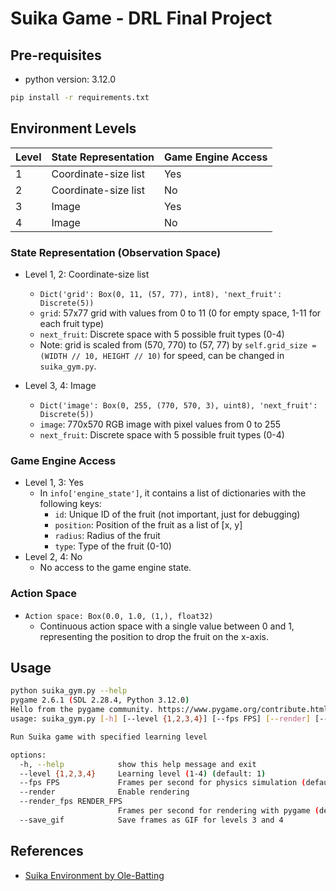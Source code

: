 # Suika Game - DRL Final Project

## Pre-requisites
- python version: 3.12.0
```bash
pip install -r requirements.txt
```

## Environment Levels
| Level | State Representation | Game Engine Access |
| ----- | -------------------- | ------------------ |
| 1     | Coordinate-size list | Yes                |
| 2     | Coordinate-size list | No                 |
| 3     | Image                | Yes                |
| 4     | Image                | No                 |

### State Representation (Observation Space)
- Level 1, 2: Coordinate-size list
  - `Dict('grid': Box(0, 11, (57, 77), int8), 'next_fruit': Discrete(5))`
  - `grid`: 57x77 grid with values from 0 to 11 (0 for empty space, 1-11 for each fruit type)
  - `next_fruit`: Discrete space with 5 possible fruit types (0-4)
  - Note: grid is scaled from (570, 770) to (57, 77) by `self.grid_size = (WIDTH // 10, HEIGHT // 10)` for speed, can be changed in `suika_gym.py`.

- Level 3, 4: Image
  - `Dict('image': Box(0, 255, (770, 570, 3), uint8), 'next_fruit': Discrete(5))`
  - `image`: 770x570 RGB image with pixel values from 0 to 255
  - `next_fruit`: Discrete space with 5 possible fruit types (0-4)

### Game Engine Access
- Level 1, 3: Yes
  - In `info['engine_state']`, it contains a list of dictionaries with the following keys:
    - `id`: Unique ID of the fruit (not important, just for debugging)
    - `position`: Position of the fruit as a list of [x, y]
    - `radius`: Radius of the fruit
    - `type`: Type of the fruit (0-10)
- Level 2, 4: No
  - No access to the game engine state.

### Action Space
- `Action space: Box(0.0, 1.0, (1,), float32)`
  - Continuous action space with a single value between 0 and 1, representing the position to drop the fruit on the x-axis.

## Usage
```bash
python suika_gym.py --help
pygame 2.6.1 (SDL 2.28.4, Python 3.12.0)
Hello from the pygame community. https://www.pygame.org/contribute.html
usage: suika_gym.py [-h] [--level {1,2,3,4}] [--fps FPS] [--render] [--render_fps RENDER_FPS] [--save_gif]

Run Suika game with specified learning level

options:
  -h, --help            show this help message and exit
  --level {1,2,3,4}     Learning level (1-4) (default: 1)
  --fps FPS             Frames per second for physics simulation (default: 120)
  --render              Enable rendering
  --render_fps RENDER_FPS
                        Frames per second for rendering with pygame (default: 60)
  --save_gif            Save frames as GIF for levels 3 and 4
```

## References
- [Suika Environment by Ole-Batting](https://github.com/Ole-Batting/suika/tree/master)